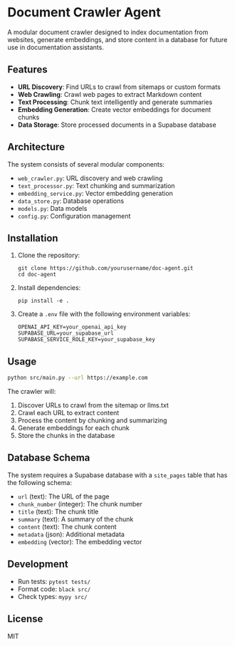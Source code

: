# Document Crawler Agent

A modular document crawler designed to index documentation from websites, generate embeddings, and store content in a database for future use in documentation assistants.

## Features

- **URL Discovery**: Find URLs to crawl from sitemaps or custom formats
- **Web Crawling**: Crawl web pages to extract Markdown content
- **Text Processing**: Chunk text intelligently and generate summaries
- **Embedding Generation**: Create vector embeddings for document chunks
- **Data Storage**: Store processed documents in a Supabase database

## Architecture

The system consists of several modular components:

- `web_crawler.py`: URL discovery and web crawling
- `text_processor.py`: Text chunking and summarization
- `embedding_service.py`: Vector embedding generation
- `data_store.py`: Database operations
- `models.py`: Data models
- `config.py`: Configuration management

## Installation

1. Clone the repository:
   ```
   git clone https://github.com/yourusername/doc-agent.git
   cd doc-agent
   ```

2. Install dependencies:
   ```
   pip install -e .
   ```

3. Create a `.env` file with the following environment variables:
   ```
   OPENAI_API_KEY=your_openai_api_key
   SUPABASE_URL=your_supabase_url
   SUPABASE_SERVICE_ROLE_KEY=your_supabase_key
   ```

## Usage

```bash
python src/main.py --url https://example.com
```

The crawler will:
1. Discover URLs to crawl from the sitemap or llms.txt
2. Crawl each URL to extract content
3. Process the content by chunking and summarizing
4. Generate embeddings for each chunk
5. Store the chunks in the database

## Database Schema

The system requires a Supabase database with a `site_pages` table that has the following schema:

- `url` (text): The URL of the page
- `chunk_number` (integer): The chunk number
- `title` (text): The chunk title
- `summary` (text): A summary of the chunk
- `content` (text): The chunk content
- `metadata` (json): Additional metadata
- `embedding` (vector): The embedding vector

## Development

- Run tests: `pytest tests/`
- Format code: `black src/`
- Check types: `mypy src/`

## License

MIT